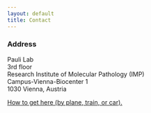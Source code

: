 ```yaml
---
layout: default
title: Contact
---
```

<div class="row">
  <div class="col-sm-7">
  <div id="map"></div>
  <script>
  function initMap() {
    var loc = {lat: 48.189514, lng: 16.402876};
    var map = new google.maps.Map(document.getElementById('map'), {
      zoom: 16, center: loc
    });
    var marker = new google.maps.Marker({
      position: loc, map: map
    });
  }
  </script>
  <script async defer src="https://maps.googleapis.com/maps/api/js?key=AIzaSyByeuBHHFBQCKMGTe5okMzyofx_RDphujQ&callback=initMap"></script>
  </div>
  <div class="col-sm-5" markdown="1">

### Address

Pauli Lab  
3rd floor  
Research Institute of Molecular Pathology (IMP)  
Campus-Vienna-Biocenter 1  
1030 Vienna, Austria  

[How to get here (by plane, train, or car).](https://www.imp.ac.at/contact/directions/)

  </div>
</div>
